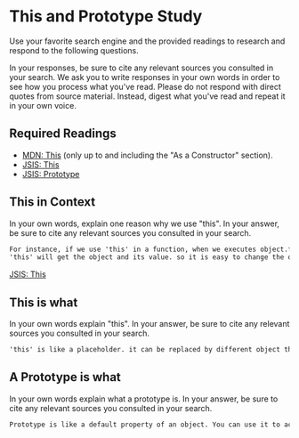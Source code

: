 # This and Prototype Study

Use your favorite search engine and the provided readings to research and
respond to the following questions.

In your responses, be sure to cite any relevant sources you consulted in your
search. We ask you to write responses in your own words in order to see how you
process what you've read. Please do not respond with direct quotes from source
material. Instead, digest what you've read and repeat it in your own voice.

## Required Readings

-   [MDN: This](https://developer.mozilla.org/en-US/docs/Web/JavaScript/Reference/Operators/this)
(only up to and including the "As a Constructor" section).
-   [JSIS: This](http://javascriptissexy.com/understand-javascripts-this-with-clarity-and-master-it/)
-   [JSIS: Prototype](http://javascriptissexy.com/javascript-prototype-in-plain-detailed-language/)

## This in Context

In your own words, explain one reason why we use "this". In your answer, be
sure to cite any relevant sources you consulted in your search.

```md
For instance, if we use 'this' in a function, when we executes object.functionName(),
'this' will get the object and its value. so it is easy to change the object of a function.
```
[JSIS:
This](http://javascriptissexy.com/understand-javascripts-this-with-clarity-and-master-it/)

## This is what

In your own words explain "this".  In your answer, be
sure to cite any relevant sources you consulted in your search.

```md
'this' is like a placeholder. it can be replaced by different object that you want to use to executes a function.
```

## A Prototype is what

In your own words explain what a prototype is.  In your answer, be
sure to cite any relevant sources you consulted in your search.

```md
Prototype is like a default property of an object. You can use it to access the object.
```

